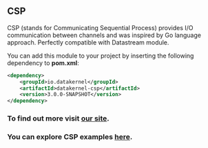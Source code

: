 ## CSP

CSP (stands for Communicating Sequential Process) 
provides I/O communication between channels and was inspired by Go language approach. Perfectly compatible with Datastream module.

You can add this module to your project by inserting the following dependency to **pom.xml**:
```xml
<dependency>
    <groupId>io.datakernel</groupId>
    <artifactId>datakernel-csp</artifactId>
    <version>3.0.0-SNAPSHOT</version>
</dependency>
```

### To find out more visit [our site](https://datakernel.io/docs/components/core/csp.html).
### You can explore CSP examples [here](https://github.com/softindex/datakernel/tree/master/examples/csp).